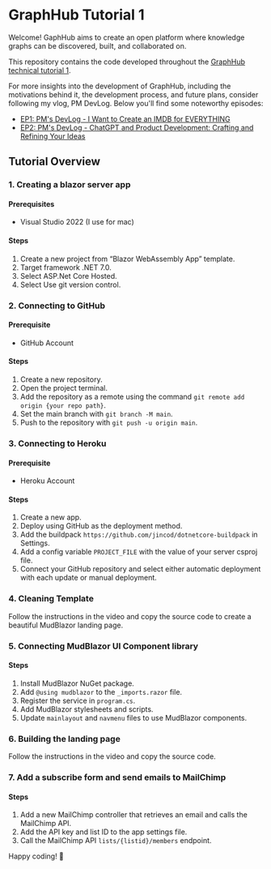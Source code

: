 # GraphHub Tutorial 1

Welcome! GaphHub aims to create an open platform where knowledge graphs can be discovered, built, and collaborated on.

This repository contains the code developed throughout the [GraphHub technical tutorial 1](https://youtu.be/JJBO2r0F1Ug).

For more insights into the development of GraphHub, including the motivations behind it, the development process, and future plans, consider following my vlog, PM DevLog. Below you'll find some noteworthy episodes:

- [EP1: PM's DevLog - I Want to Create an IMDB for EVERYTHING](https://youtu.be/JJBO2r0F1Ug)
- [EP2: PM's DevLog - ChatGPT and Product Development: Crafting and Refining Your Ideas](https://youtu.be/9syv7UbiXDU)

## Tutorial Overview

### 1. Creating a blazor server app
#### Prerequisites 
- Visual Studio 2022 (I use for mac)

#### Steps 
1. Create a new project from “Blazor WebAssembly App” template.
2. Target framework .NET 7.0.
3. Select ASP.Net Core Hosted.
4. Select Use git version control.

### 2. Connecting to GitHub
#### Prerequisite
- GitHub Account

#### Steps
1. Create a new repository.
2. Open the project terminal.
3. Add the repository as a remote using the command `git remote add origin {your repo path}`.
4. Set the main branch with `git branch -M main`.
5. Push to the repository with `git push -u origin main`.

### 3. Connecting to Heroku
#### Prerequisite
- Heroku Account

#### Steps
1. Create a new app.
2. Deploy using GitHub as the deployment method.
3. Add the buildpack `https://github.com/jincod/dotnetcore-buildpack` in Settings.
4. Add a config variable `PROJECT_FILE` with the value of your server csproj file.
5. Connect your GitHub repository and select either automatic deployment with each update or manual deployment.

### 4. Cleaning Template
Follow the instructions in the video and copy the source code to create a beautiful MudBlazor landing page.

### 5. Connecting MudBlazor UI Component library
#### Steps
1. Install MudBlazor NuGet package.
2. Add `@using mudblazor` to the `_imports.razor` file.
3. Register the service in `program.cs`.
4. Add MudBlazor stylesheets and scripts.
5. Update `mainlayout` and `navmenu` files to use MudBlazor components.

### 6. Building the landing page
Follow the instructions in the video and copy the source code.

### 7. Add a subscribe form and send emails to MailChimp 
#### Steps
1. Add a new MailChimp controller that retrieves an email and calls the MailChimp API.
2. Add the API key and list ID to the app settings file.
3. Call the MailChimp API `lists/{listid}/members` endpoint.

Happy coding! 🚀

